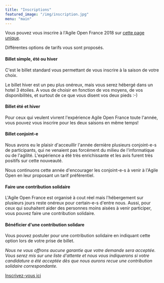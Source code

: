 ```yaml
---
title: "Inscriptions"
featured_image: "/img/inscription.jpg"
menu: "main"
---
```


Vous pouvez vous inscrire à l'Agile Open France 2018 sur [cette page unique](https://www.yuticket.com/association-agile-france/a639b5d3-f4be-4cfe-9823-1a0a865b1a30-agile-open-france-2018.html).

Différentes options de tarifs vous sont proposés.

#### Billet simple, été ou hiver

C'est le billet standard vous permettant de vous inscrire à la saison de
votre choix.

Le billet hiver est un peu plus onéreux, mais vous serez hébergé dans un hotel
3 étoiles. A vous de choisir en fonction de vos moyens, de vos disponibilités,
et surtout de ce que vous disent vos deux pieds :-)

#### Billet été et hiver

Pour ceux qui veulent vivrent l'expérience Agile Open France toute l'année,
vous pouvez vous inscrire pour les deux saisons en même temps!

#### Billet conjoint-e

Nous avons eu le plaisir d'acceuillir l'année dernière plusieurs conjoint-e-s
de participants, qui ne venaient pas forcément du milieu de l'informatique
ou de l'agilité. L'expérience a été très enrichissante et les avis furent très
positifs sur cette nouveauté.

Nous continuons cette année d'encourager les conjoint-e-s à venir à l'Agile Open en
leur proposant un tarif préférentiel.

#### Faire une contribution solidaire

L'Agile Open France est organisé à cout réel mais l'hébergement sur plusieurs
jours reste onéreux pour certain-e-s d'entre nous. Aussi, pour ceux qui souhaitent
aider des personnes moins aisées à venir participer, vous pouvez faire une
contribution solidaire.

#### Bénéficier d'une contribution solidare

Vous pouvez postuler pour une contribution solidaire en indiquant cette option
lors de votre prise de billet.

*Nous ne vous offrons aucune garantie que votre demande sera acceptée. Vous
serez mis sur une liste d'attente et nous vous indiquerons si votre
candidature a été acceptée dès que nous aurons recue une contribution
solidaire correspondante.*


[Inscrivez-vous ici](https://www.yuticket.com/association-agile-france/a639b5d3-f4be-4cfe-9823-1a0a865b1a30-agile-open-france-2018.html)
